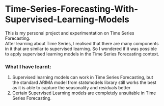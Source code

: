 # Time-Series-Forecasting-With-Supervised-Learning-Models
This is my personal project and experimentation on Time Series Forecasting.\
After learning about Time Series, I realised that there are many components in it that are similar to supervised learning. So I wondered if it was possible to apply supervised learning models in the Time Series Forecasting context.

### What I have learnt:
1. Supervised learning models can work in Time Series Forecasting, but the standard ARIMA model from statsmodels library still works the best as it is able to capture the seasonality and residuals better
2. Certain Supervised Learning models are completely unsuitable in Time Series Forecasting.